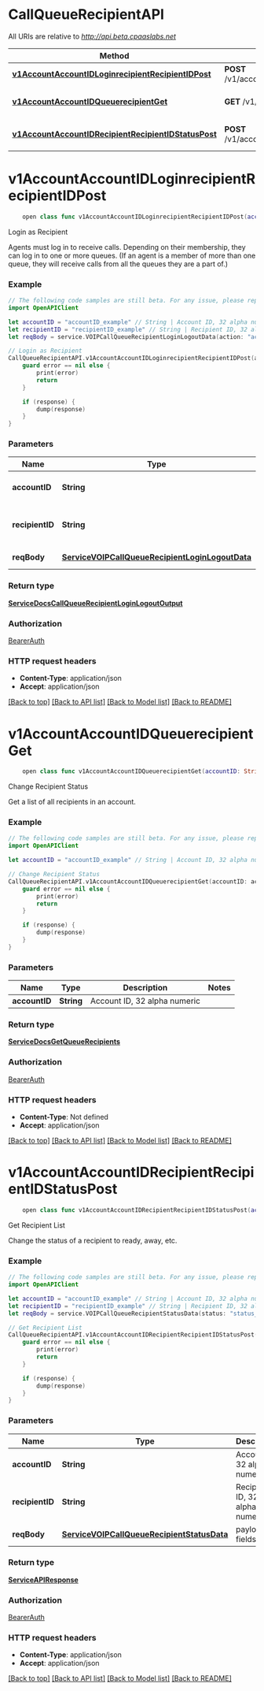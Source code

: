 # CallQueueRecipientAPI

All URIs are relative to *http://api.beta.cpaaslabs.net*

Method | HTTP request | Description
------------- | ------------- | -------------
[**v1AccountAccountIDLoginrecipientRecipientIDPost**](CallQueueRecipientAPI.md#v1accountaccountidloginrecipientrecipientidpost) | **POST** /v1/account/{accountID}/loginrecipient/{recipientID} | Login as Recipient
[**v1AccountAccountIDQueuerecipientGet**](CallQueueRecipientAPI.md#v1accountaccountidqueuerecipientget) | **GET** /v1/account/{accountID}/queuerecipient | Change Recipient Status
[**v1AccountAccountIDRecipientRecipientIDStatusPost**](CallQueueRecipientAPI.md#v1accountaccountidrecipientrecipientidstatuspost) | **POST** /v1/account/{accountID}/recipient/{recipientID}/status | Get Recipient List


# **v1AccountAccountIDLoginrecipientRecipientIDPost**
```swift
    open class func v1AccountAccountIDLoginrecipientRecipientIDPost(accountID: String, recipientID: String, reqBody: ServiceVOIPCallQueueRecipientLoginLogoutData, completion: @escaping (_ data: ServiceDocsCallQueueRecipientLoginLogoutOutput?, _ error: Error?) -> Void)
```

Login as Recipient

Agents must log in to receive calls. Depending on their membership, they can log in to one or more queues. (If an agent is a member of more than one queue, they will receive calls from all the queues they are a part of.)

### Example
```swift
// The following code samples are still beta. For any issue, please report via http://github.com/OpenAPITools/openapi-generator/issues/new
import OpenAPIClient

let accountID = "accountID_example" // String | Account ID, 32 alpha numeric
let recipientID = "recipientID_example" // String | Recipient ID, 32 alpha numeric
let reqBody = service.VOIPCallQueueRecipientLoginLogoutData(action: "action_example") // ServiceVOIPCallQueueRecipientLoginLogoutData | payload fields

// Login as Recipient
CallQueueRecipientAPI.v1AccountAccountIDLoginrecipientRecipientIDPost(accountID: accountID, recipientID: recipientID, reqBody: reqBody) { (response, error) in
    guard error == nil else {
        print(error)
        return
    }

    if (response) {
        dump(response)
    }
}
```

### Parameters

Name | Type | Description  | Notes
------------- | ------------- | ------------- | -------------
 **accountID** | **String** | Account ID, 32 alpha numeric | 
 **recipientID** | **String** | Recipient ID, 32 alpha numeric | 
 **reqBody** | [**ServiceVOIPCallQueueRecipientLoginLogoutData**](ServiceVOIPCallQueueRecipientLoginLogoutData.md) | payload fields | 

### Return type

[**ServiceDocsCallQueueRecipientLoginLogoutOutput**](ServiceDocsCallQueueRecipientLoginLogoutOutput.md)

### Authorization

[BearerAuth](../README.md#BearerAuth)

### HTTP request headers

 - **Content-Type**: application/json
 - **Accept**: application/json

[[Back to top]](#) [[Back to API list]](../README.md#documentation-for-api-endpoints) [[Back to Model list]](../README.md#documentation-for-models) [[Back to README]](../README.md)

# **v1AccountAccountIDQueuerecipientGet**
```swift
    open class func v1AccountAccountIDQueuerecipientGet(accountID: String, completion: @escaping (_ data: ServiceDocsGetQueueRecipients?, _ error: Error?) -> Void)
```

Change Recipient Status

Get a list of all recipients in an account.

### Example
```swift
// The following code samples are still beta. For any issue, please report via http://github.com/OpenAPITools/openapi-generator/issues/new
import OpenAPIClient

let accountID = "accountID_example" // String | Account ID, 32 alpha numeric

// Change Recipient Status
CallQueueRecipientAPI.v1AccountAccountIDQueuerecipientGet(accountID: accountID) { (response, error) in
    guard error == nil else {
        print(error)
        return
    }

    if (response) {
        dump(response)
    }
}
```

### Parameters

Name | Type | Description  | Notes
------------- | ------------- | ------------- | -------------
 **accountID** | **String** | Account ID, 32 alpha numeric | 

### Return type

[**ServiceDocsGetQueueRecipients**](ServiceDocsGetQueueRecipients.md)

### Authorization

[BearerAuth](../README.md#BearerAuth)

### HTTP request headers

 - **Content-Type**: Not defined
 - **Accept**: application/json

[[Back to top]](#) [[Back to API list]](../README.md#documentation-for-api-endpoints) [[Back to Model list]](../README.md#documentation-for-models) [[Back to README]](../README.md)

# **v1AccountAccountIDRecipientRecipientIDStatusPost**
```swift
    open class func v1AccountAccountIDRecipientRecipientIDStatusPost(accountID: String, recipientID: String, reqBody: ServiceVOIPCallQueueRecipientStatusData, completion: @escaping (_ data: ServiceAPIResponse?, _ error: Error?) -> Void)
```

Get Recipient List

Change the status of a recipient to ready, away, etc.

### Example
```swift
// The following code samples are still beta. For any issue, please report via http://github.com/OpenAPITools/openapi-generator/issues/new
import OpenAPIClient

let accountID = "accountID_example" // String | Account ID, 32 alpha numeric
let recipientID = "recipientID_example" // String | Recipient ID, 32 alpha numeric
let reqBody = service.VOIPCallQueueRecipientStatusData(status: "status_example") // ServiceVOIPCallQueueRecipientStatusData | payload fields

// Get Recipient List
CallQueueRecipientAPI.v1AccountAccountIDRecipientRecipientIDStatusPost(accountID: accountID, recipientID: recipientID, reqBody: reqBody) { (response, error) in
    guard error == nil else {
        print(error)
        return
    }

    if (response) {
        dump(response)
    }
}
```

### Parameters

Name | Type | Description  | Notes
------------- | ------------- | ------------- | -------------
 **accountID** | **String** | Account ID, 32 alpha numeric | 
 **recipientID** | **String** | Recipient ID, 32 alpha numeric | 
 **reqBody** | [**ServiceVOIPCallQueueRecipientStatusData**](ServiceVOIPCallQueueRecipientStatusData.md) | payload fields | 

### Return type

[**ServiceAPIResponse**](ServiceAPIResponse.md)

### Authorization

[BearerAuth](../README.md#BearerAuth)

### HTTP request headers

 - **Content-Type**: application/json
 - **Accept**: application/json

[[Back to top]](#) [[Back to API list]](../README.md#documentation-for-api-endpoints) [[Back to Model list]](../README.md#documentation-for-models) [[Back to README]](../README.md)

